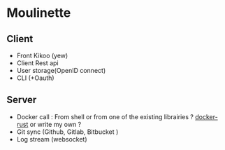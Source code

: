 # Moulinette

## Client

- Front Kikoo (yew)
- Client Rest api
- User storage(OpenID connect)
- CLI (+Oauth)

 ## Server

- Docker call : From shell or from one of the existing librairies ? [docker-rust](https://github.com/abh1nav/docker-rust/issues/18) or write my own ?
- Git sync (Github, Gitlab, Bitbucket )
- Log stream (websocket)